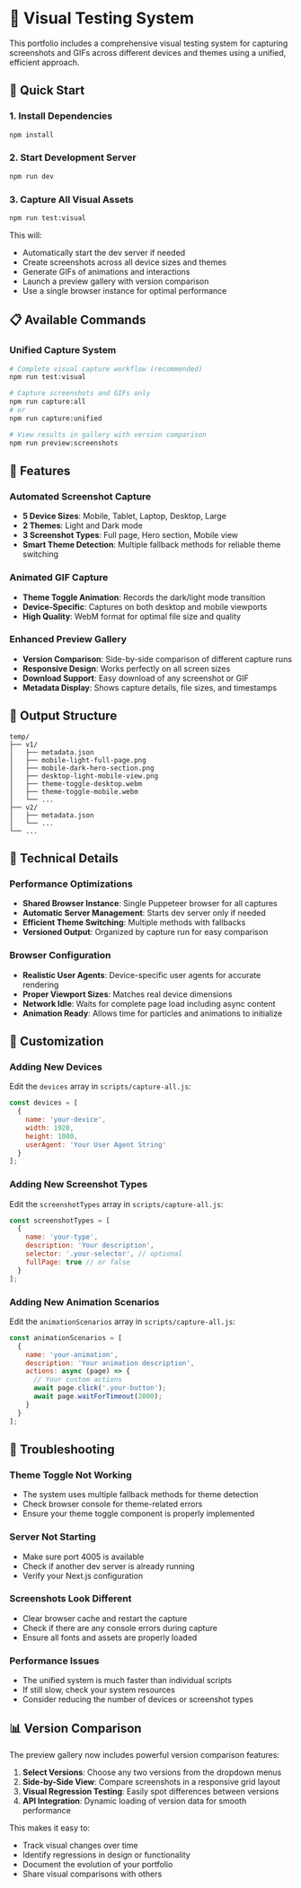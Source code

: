 # 📸 Visual Testing System

This portfolio includes a comprehensive visual testing system for capturing screenshots and GIFs across different devices and themes using a unified, efficient approach.

## 🚀 Quick Start

### 1. Install Dependencies
```bash
npm install
```

### 2. Start Development Server
```bash
npm run dev
```

### 3. Capture All Visual Assets
```bash
npm run test:visual
```

This will:
- Automatically start the dev server if needed
- Create screenshots across all device sizes and themes
- Generate GIFs of animations and interactions
- Launch a preview gallery with version comparison
- Use a single browser instance for optimal performance

## 📋 Available Commands

### Unified Capture System
```bash
# Complete visual capture workflow (recommended)
npm run test:visual

# Capture screenshots and GIFs only
npm run capture:all
# or
npm run capture:unified

# View results in gallery with version comparison
npm run preview:screenshots
```

## 🎯 Features

### Automated Screenshot Capture
- **5 Device Sizes**: Mobile, Tablet, Laptop, Desktop, Large
- **2 Themes**: Light and Dark mode
- **3 Screenshot Types**: Full page, Hero section, Mobile view
- **Smart Theme Detection**: Multiple fallback methods for reliable theme switching

### Animated GIF Capture
- **Theme Toggle Animation**: Records the dark/light mode transition
- **Device-Specific**: Captures on both desktop and mobile viewports
- **High Quality**: WebM format for optimal file size and quality

### Enhanced Preview Gallery
- **Version Comparison**: Side-by-side comparison of different capture runs
- **Responsive Design**: Works perfectly on all screen sizes
- **Download Support**: Easy download of any screenshot or GIF
- **Metadata Display**: Shows capture details, file sizes, and timestamps

## 📁 Output Structure

```
temp/
├── v1/
│   ├── metadata.json
│   ├── mobile-light-full-page.png
│   ├── mobile-dark-hero-section.png
│   ├── desktop-light-mobile-view.png
│   ├── theme-toggle-desktop.webm
│   ├── theme-toggle-mobile.webm
│   └── ...
├── v2/
│   ├── metadata.json
│   └── ...
└── ...
```

## 🔧 Technical Details

### Performance Optimizations
- **Shared Browser Instance**: Single Puppeteer browser for all captures
- **Automatic Server Management**: Starts dev server only if needed
- **Efficient Theme Switching**: Multiple methods with fallbacks
- **Versioned Output**: Organized by capture run for easy comparison

### Browser Configuration
- **Realistic User Agents**: Device-specific user agents for accurate rendering
- **Proper Viewport Sizes**: Matches real device dimensions
- **Network Idle**: Waits for complete page load including async content
- **Animation Ready**: Allows time for particles and animations to initialize

## 🎨 Customization

### Adding New Devices
Edit the `devices` array in `scripts/capture-all.js`:

```javascript
const devices = [
  {
    name: 'your-device',
    width: 1920,
    height: 1080,
    userAgent: 'Your User Agent String'
  }
];
```

### Adding New Screenshot Types
Edit the `screenshotTypes` array in `scripts/capture-all.js`:

```javascript
const screenshotTypes = [
  {
    name: 'your-type',
    description: 'Your description',
    selector: '.your-selector', // optional
    fullPage: true // or false
  }
];
```

### Adding New Animation Scenarios
Edit the `animationScenarios` array in `scripts/capture-all.js`:

```javascript
const animationScenarios = [
  {
    name: 'your-animation',
    description: 'Your animation description',
    actions: async (page) => {
      // Your custom actions
      await page.click('.your-button');
      await page.waitForTimeout(2000);
    }
  }
];
```

## 🐛 Troubleshooting

### Theme Toggle Not Working
- The system uses multiple fallback methods for theme detection
- Check browser console for theme-related errors
- Ensure your theme toggle component is properly implemented

### Server Not Starting
- Make sure port 4005 is available
- Check if another dev server is already running
- Verify your Next.js configuration

### Screenshots Look Different
- Clear browser cache and restart the capture
- Check if there are any console errors during capture
- Ensure all fonts and assets are properly loaded

### Performance Issues
- The unified system is much faster than individual scripts
- If still slow, check your system resources
- Consider reducing the number of devices or screenshot types

## 📊 Version Comparison

The preview gallery now includes powerful version comparison features:

1. **Select Versions**: Choose any two versions from the dropdown menus
2. **Side-by-Side View**: Compare screenshots in a responsive grid layout
3. **Visual Regression Testing**: Easily spot differences between versions
4. **API Integration**: Dynamic loading of version data for smooth performance

This makes it easy to:
- Track visual changes over time
- Identify regressions in design or functionality
- Document the evolution of your portfolio
- Share visual comparisons with others
